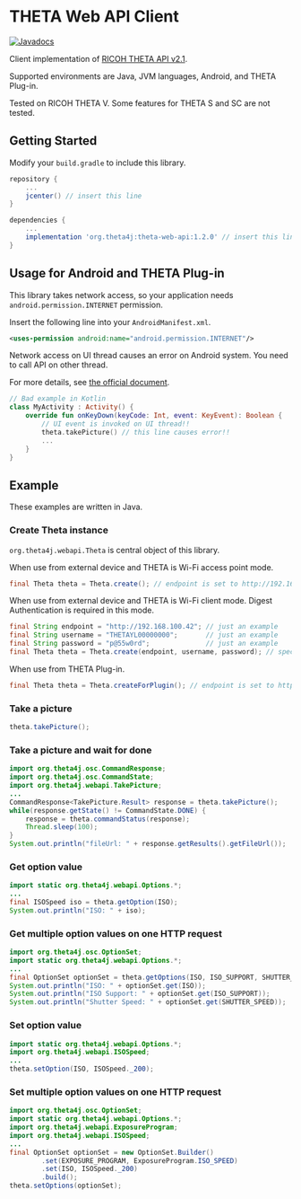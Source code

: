 # THETA Web API Client

[![Javadocs](https://javadoc.io/badge/org.theta4j/theta-web-api.svg)](https://javadoc.io/doc/org.theta4j/theta-web-api)

Client implementation of [RICOH THETA API v2.1](https://developers.theta360.com/en/docs/v2.1/api_reference/).

Supported environments are Java, JVM languages, Android, and THETA Plug-in.

Tested on RICOH THETA V. Some features for THETA S and SC are not tested.

## Getting Started

Modify your `build.gradle` to include this library.

```groovy
repository {
    ...
    jcenter() // insert this line
}

dependencies {
    ...
    implementation 'org.theta4j:theta-web-api:1.2.0' // insert this line
}
```

## Usage for Android and THETA Plug-in

This library takes network access, so your application needs `android.permission.INTERNET` permission.

Insert the following line into your `AndroidManifest.xml`.

```xml
<uses-permission android:name="android.permission.INTERNET"/>
```

Network access on UI thread causes an error on Android system. You need to call API on other thread.

For more details, see [the official document](https://developer.android.com/guide/components/processes-and-threads).

```kotlin
// Bad example in Kotlin
class MyActivity : Activity() {
    override fun onKeyDown(keyCode: Int, event: KeyEvent): Boolean {
        // UI event is invoked on UI thread!!
        theta.takePicture() // this line causes error!!
        ...
    }
}
```

## Example

These examples are written in Java.

### Create Theta instance

`org.theta4j.webapi.Theta` is central object of this library.

When use from external device and THETA is Wi-Fi access point mode.

```java
final Theta theta = Theta.create(); // endpoint is set to http://192.168.1.1
```

When use from external device and THETA is Wi-Fi client mode.
Digest Authentication is required in this mode.

```java
final String endpoint = "http://192.168.100.42"; // just an example
final String username = "THETAYL00000000";       // just an example
final String password = "p@55w0rd";              // just an example
final Theta theta = Theta.create(endpoint, username, password); // specify username and password
```

When use from THETA Plug-in.

```java
final Theta theta = Theta.createForPlugin(); // endpoint is set to http://127.0.0.1:8080
```

### Take a picture

```java
theta.takePicture();
```

### Take a picture and wait for done

```java
import org.theta4j.osc.CommandResponse;
import org.theta4j.osc.CommandState;
import org.theta4j.webapi.TakePicture;
...
CommandResponse<TakePicture.Result> response = theta.takePicture();
while(response.getState() != CommandState.DONE) {
    response = theta.commandStatus(response);
    Thread.sleep(100);
}
System.out.println("fileUrl: " + response.getResults().getFileUrl());
```

### Get option value

```java
import static org.theta4j.webapi.Options.*;
...
final ISOSpeed iso = theta.getOption(ISO);
System.out.println("ISO: " + iso);
```

### Get multiple option values on one HTTP request

```java
import org.theta4j.osc.OptionSet;
import static org.theta4j.webapi.Options.*;
...
final OptionSet optionSet = theta.getOptions(ISO, ISO_SUPPORT, SHUTTER_SPEED);
System.out.println("ISO: " + optionSet.get(ISO));
System.out.println("ISO Support: " + optionSet.get(ISO_SUPPORT));
System.out.println("Shutter Speed: " + optionSet.get(SHUTTER_SPEED));
```

### Set option value

```java
import static org.theta4j.webapi.Options.*;
import org.theta4j.webapi.ISOSpeed;
...
theta.setOption(ISO, ISOSpeed._200);
```

### Set multiple option values on one HTTP request

```java
import org.theta4j.osc.OptionSet;
import static org.theta4j.webapi.Options.*;
import org.theta4j.webapi.ExposureProgram;
import org.theta4j.webapi.ISOSpeed;
...
final OptionSet optionSet = new OptionSet.Builder()
        .set(EXPOSURE_PROGRAM, ExposureProgram.ISO_SPEED)
        .set(ISO, ISOSpeed._200)
        .build();          
theta.setOptions(optionSet);
```
